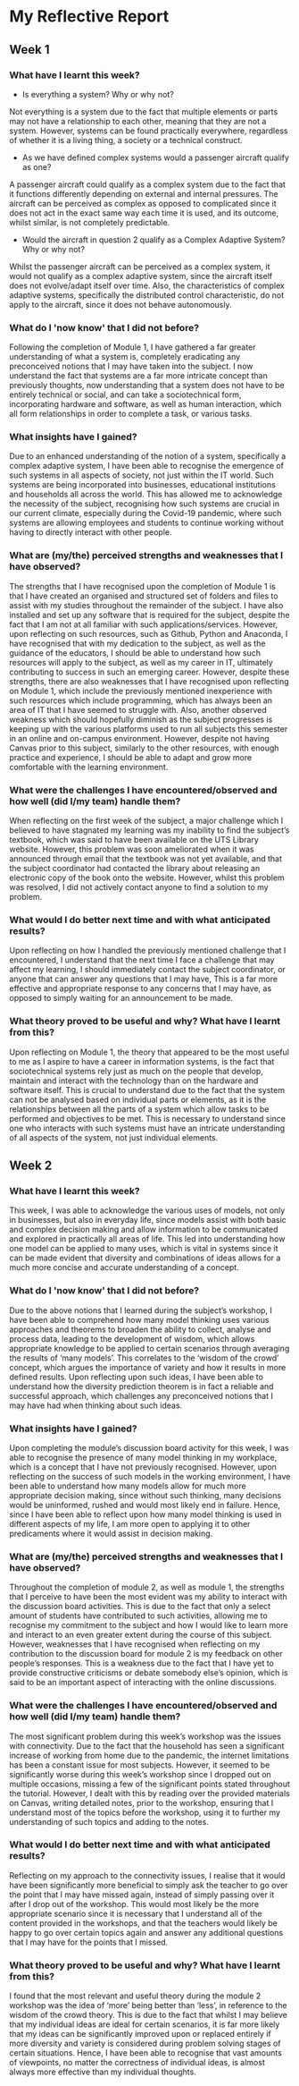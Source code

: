 # My Reflective Report

## Week 1
### What have I learnt this week?
- Is everything a system?  Why or why not?

Not everything is a system due to the fact that multiple elements or parts may not have a relationship to each other, meaning that they are not a system. However, systems can be found practically everywhere, regardless of whether it is a living thing, a society or a technical construct.
- As we have defined complex systems would a passenger aircraft qualify as one?

A passenger aircraft could qualify as a complex system due to the fact that it functions differently depending on external and internal pressures. The aircraft can be perceived as complex as opposed to complicated since it does not act in the exact same way each time it is used, and its outcome, whilst similar, is not completely predictable.
- Would the aircraft in question 2 qualify as a Complex Adaptive System?  Why or why not?

Whilst the passenger aircraft can be perceived as a complex system, it would not qualify as a complex adaptive system, since the aircraft itself does not evolve/adapt itself over time. Also, the characteristics of complex adaptive systems, specifically the distributed control characteristic, do not apply to the aircraft, since it does not behave autonomously.
### What do I 'now know' that I did not before?
Following the completion of Module 1, I have gathered a far greater understanding of what a system is, completely eradicating any preconceived notions that I may have taken into the subject. I now understand the fact that systems are a far more intricate concept than previously thoughts, now understanding that a system does not have to be entirely technical or social, and can take a sociotechnical form, incorporating hardware and software, as well as human interaction, which all form relationships in order to complete a task, or various tasks.
### What insights have I gained?
Due to an enhanced understanding of the notion of a system, specifically a complex adaptive system, I have been able to recognise the emergence of such systems in all aspects of society, not just within the IT world. Such systems are being incorporated into businesses, educational institutions and households all across the world. This has allowed me to acknowledge the necessity of the subject, recognising how such systems are crucial in our current climate, especially during the Covid-19 pandemic, where such systems are allowing employees and students to continue working without having to directly interact with other people.
### What are (my/the) perceived strengths and weaknesses that I have observed?
The strengths that I have recognised upon the completion of Module 1 is that I have created an organised and structured set of folders and files to assist with my studies throughout the remainder of the subject. I have also installed and set up any software that is required for the subject, despite the fact that I am not at all familiar with such applications/services. However, upon reflecting on such resources, such as Github, Python and Anaconda, I have recognised that with my dedication to the subject, as well as the guidance of the educators, I should be able to understand how such resources will apply to the subject, as well as my career in IT, ultimately contributing to success in such an emerging career.
However, despite these strengths, there are also weaknesses that I have recognised upon reflecting on Module 1, which include the previously mentioned inexperience with such resources which include programming, which has always been an area of IT that I have seemed to struggle with. Also, another observed weakness which should hopefully diminish as the subject progresses is keeping up with the various platforms used to run all subjects this semester in an online and on-campus environment. However, despite not having Canvas prior to this subject, similarly to the other resources, with enough practice and experience, I should be able to adapt and grow more comfortable with the learning environment.
### What were the challenges I have encountered/observed and how well (did I/my team) handle them?
When reflecting on the first week of the subject, a major challenge which I believed to have stagnated my learning was my inability to find the subject’s textbook, which was said to have been available on the UTS Library website. However, this problem was soon ameliorated when it was announced through email that the textbook was not yet available, and that the subject coordinator had contacted the library about releasing an electronic copy of the book onto the website. However, whilst this problem was resolved, I did not actively contact anyone to find a solution to my problem.
### What would I do better next time and with what anticipated results?
Upon reflecting on how I handled the previously mentioned challenge that I encountered, I understand that the next time I face a challenge that may affect my learning, I should immediately contact the subject coordinator, or anyone that can answer any questions that I may have, This is a far more effective and appropriate response to any concerns that I may have, as opposed to simply waiting for an announcement to be made.
### What theory proved to be useful and why? What have I learnt from this?
Upon reflecting on Module 1, the theory that appeared to be the most useful to me as I aspire to have a career in information systems, is the fact that sociotechnical systems rely just as much on the people that develop, maintain and interact with the technology than on the hardware and software itself. This is crucial to understand due to the fact that the system can not be analysed based on individual parts or elements, as it is the relationships between all the parts of a system which allow tasks to be performed and objectives to be met. This is necessary to understand since one who interacts with such systems must have an intricate understanding of all aspects of the system, not just individual elements.



## Week 2
### What have I learnt this week?
This week, I was able to acknowledge the various uses of models, not only in businesses, but also in everyday life, since models assist with both basic and complex decision making and allow information to be communicated and explored in practically all areas of life. This led into understanding how one model can be applied to many uses, which is vital in systems since it can be made evident that diversity and combinations of ideas allows for a much more concise and accurate understanding of a concept.
### What do I 'now know' that I did not before?
Due to the above notions that I learned during the subject’s workshop, I have been able to comprehend how many model thinking uses various approaches and theorems to broaden the ability to collect, analyse and process data, leading to the development of wisdom, which allows appropriate knowledge to be applied to certain scenarios through averaging the results of ‘many models’. This correlates to the ‘wisdom of the crowd’ concept, which argues the importance of variety and how it results in more defined results. Upon reflecting upon such ideas, I have been able to understand how the diversity prediction theorem is in fact a reliable and successful approach, which challenges any preconceived notions that I may have had when thinking about such ideas.
### What insights have I gained?
Upon completing the module’s discussion board activity for this week, I was able to recognise the presence of many model thinking in my workplace, which is a concept that I have not previously recognised. However, upon reflecting on the success of such models in the working environment, I have been able to understand how many models allow for much more appropriate decision making, since without such thinking, many decisions would be uninformed, rushed and would most likely end in failure. Hence, since I have been able to reflect upon how many model thinking is used in different aspects of my life, I am more open to applying it to other predicaments where it would assist in decision making.
### What are (my/the) perceived strengths and weaknesses that I have observed?
Throughout the completion of module 2, as well as module 1, the strengths that I perceive to have been the most evident was my ability to interact with the discussion board activities. This is due to the fact that only a select amount of students have contributed to such activities, allowing me to recognise my commitment to the subject and how I would like to learn more and interact to an even greater extent during the course of this subject. However, weaknesses that I have recognised when reflecting on my contribution to the discussion board for module 2  is my feedback on other people’s responses. This is a weakness due to the fact that I have yet to provide constructive criticisms or debate somebody else’s opinion, which is said to be an important aspect of interacting with the online discussions. 
### What were the challenges I have encountered/observed and how well (did I/my team) handle them?
The most significant problem during this week’s workshop was the issues with connectivity. Due to the fact that the household has seen a significant increase of working from home due to the pandemic, the internet limitations has been a constant issue for most subjects. However, it seemed to be significantly worse during this week’s workshop since I dropped out on multiple occasions, missing a few of the significant points stated throughout the tutorial. However, I dealt with this by reading over the provided materials on Canvas, writing detailed notes, prior to the workshop, ensuring that I understand most of the topics before the workshop, using it to further my understanding of such topics and adding to the notes. 
### What would I do better next time and with what anticipated results?
Reflecting on my approach to the connectivity issues, I realise that it would have been significantly more beneficial to simply ask the teacher to go over the point that I may have missed again, instead of simply passing over it after I drop out of the workshop. This would most likely be the more appropriate scenario since it is necessary that I understand all of the content provided in the workshops, and that the teachers would likely be happy to go over certain topics again and answer any additional questions that I may have for the points that I missed.
### What theory proved to be useful and why? What have I learnt from this?
I found that the most relevant and useful theory during the module 2 workshop was the idea of ‘more’ being better than ‘less’, in reference to the wisdom of the crowd theory. This is due to the fact that whilst I may believe that my individual ideas are ideal for certain scenarios, it is far more likely that my ideas can be significantly improved upon or replaced entirely if more diversity and variety is considered during problem solving stages of certain situations. Hence, I have been able to recognise that vast amounts of viewpoints, no matter the correctness of individual ideas, is almost always more effective than my individual thoughts.



